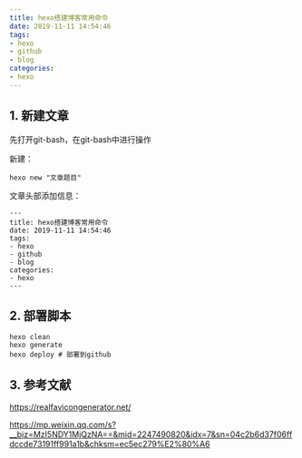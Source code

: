 ```yaml
---
title: hexo搭建博客常用命令
date: 2019-11-11 14:54:46
tags: 
- hexo
- github
- blog
categories:
- hexo
---
```



## 1. 新建文章

先打开git-bash，在git-bash中进行操作

新建：

```shell
hexo new "文章题目"
```

文章头部添加信息：

```
---
title: hexo搭建博客常用命令
date: 2019-11-11 14:54:46
tags: 
- hexo
- github
- blog
categories:
- hexo
---
```

## 2. 部署脚本

```
hexo clean
hexo generate
hexo deploy # 部署到github
```



## 3. 参考文献

<https://realfavicongenerator.net/>

<https://mp.weixin.qq.com/s?__biz=MzI5NDY1MjQzNA==&mid=2247490820&idx=7&sn=04c2b6d37f06ffdccde73191ff991a1b&chksm=ec5ec279%E2%80%A6>


